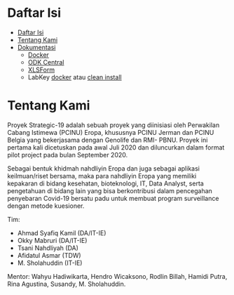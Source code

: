 # Daftar Isi
<!--ts-->
   * [Daftar Isi](#daftar-isi)
   * [Tentang Kami](#tentang-kami)
   * [Dokumentasi](./docs)
      * [Docker](./docs/docker.md)
      * [ODK Central](./docs/odk-central.md)
      * [XLSForm](./docs/xlsform.md)
      * LabKey [docker](./docs/labkey-docker.md) atau [clean install](./docs/labkey-clean.md)
<!--te-->


# Tentang Kami

Proyek Strategic-19 adalah sebuah proyek yang diinisiasi oleh Perwakilan Cabang Istimewa (PCINU) Eropa, khususnya PCINU Jerman dan PCINU Belgia yang bekerjasama dengan Genolife dan RMI- PBNU. Proyek ini pertama kali dicetuskan pada awal Juli 2020 dan diluncurkan dalam format pilot project pada bulan September 2020.


Sebagai bentuk khidmah nahdliyin Eropa dan juga sebagai aplikasi keilmuan/riset bersama, maka para nahdliyin Eropa yang memiliki kepakaran di bidang kesehatan, bioteknologi, IT, Data Analyst, serta pengetahuan di bidang lain yang bisa berkontribusi dalam pencegahan penyebaran Covid-19 bersatu padu untuk membuat program surveillance dengan metode kuesioner.


Tim:
- Ahmad Syafiq Kamil (DA/IT-IE)
- Okky Mabruri (DA/IT-IE)
- Tsani Nahdliyah (DA)
- Afidatul Asmar (TDW)
- M. Sholahuddin (IT-IE)


Mentor: Wahyu Hadiwikarta, Hendro Wicaksono, Rodlin Billah, Hamidi Putra, Rina Agustina, Susandy, M. Sholahuddin.
